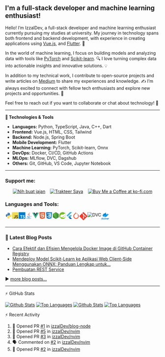## I'm a full-stack developer and machine learning enthusiast!

Hello! I’m IzzalDev, a full-stack developer and machine learning enthusiast currently pursuing my studies at university. My journey in technology spans both frontend and backend development, with experience in creating applications using [Vue.js](https://vuejs.org/), and [Flutter](https://flutter.dev/). 🚀

In the world of machine learning, I focus on building models and analyzing data with tools like [PyTorch](https://pytorch.org/) and [Scikit-learn](https://scikit-learn.org/). 🔍 I love turning complex data into actionable insights and innovative solutions. 💡

In addition to my technical work, I contribute to open-source projects and write articles on [Medium](https://izzal.medium.com) to share my experiences and knowledge. ✍️ I’m always excited to connect with fellow tech enthusiasts and explore new projects and opportunities. 🌟

Feel free to reach out if you want to collaborate or chat about technology! 🤝


---

**🔧 Technologies & Tools**

- **Languages:** Python, TypeScript, Java, C++, Dart
- **Frontend:** Vue.js, HTML, CSS, Tailwind
- **Backend:** Node.js, Spring Boot
- **Mobile Development:** Flutter
- **Machine Learning:** PyTorch, Scikit-learn, Onnx
- **DevOps:** Docker, CI/CD, GitHub Actions
- **MLOps:** MLflow, DVC, Dagshub
- **Others:** Git, GitHub, VS Code, Jupyter Notebook

---


<!-- ### Connect with me:

[<img align="left" alt="About Me" width="22px" src="https://raw.githubusercontent.com/iconic/open-iconic/master/svg/globe.svg" />][website] 
[<img align="left" alt="CoderDave.io" width="22px" src="https://raw.githubusercontent.com/iconic/open-iconic/master/svg/globe.svg" />][cdwebsite]
[<img align="left" alt="YouTube" width="22px" src="https://raw.githubusercontent.com/n3wt0n/n3wt0n/master/assets/youtube.svg" />][youtube]
[<img align="left" alt="Discord" width="22px" src="https://raw.githubusercontent.com/n3wt0n/n3wt0n/master/assets/discord.svg" />][discord]
[<img align="left" alt="Twitter" width="22px" src="https://raw.githubusercontent.com/n3wt0n/n3wt0n/master/assets/twitter.svg" />][twitter]
[<img align="left" alt="LinkedIn" width="22px" src="https://raw.githubusercontent.com/n3wt0n/n3wt0n/master/assets/linkedin.svg" />][linkedin]
[<img align="left" alt="Instagram" width="22px" src="https://raw.githubusercontent.com/n3wt0n/n3wt0n/master/assets/instagram.png" />][instagram]
[<img align="left" alt="YouTube Personal" width="22px" src="https://raw.githubusercontent.com/n3wt0n/n3wt0n/master/assets/youtube.svg" />][youtube-personal]
[<img align="left" alt="YouTube Beyond Cameras" width="22px" src="https://raw.githubusercontent.com/n3wt0n/n3wt0n/master/assets/youtube.svg" />][youtube-cameras]
[<img align="left" alt="Podcast" width="22px" src="https://raw.githubusercontent.com/n3wt0n/n3wt0n/master/assets/podcast.svg" />][podcast]
<br /> -->

### Support me:

<div align="center" style="display: flex; justify-content: center; align-items: center;">
    <a href="https://www.nihbuatjajan.com/_qviyxykh" target="_blank">
    <img src="https://d4xyvrfd64gfm.cloudfront.net/buttons/default-cta.png" alt="Nih buat jajan" height="40"></a><span>&nbsp;&nbsp;&nbsp;&nbsp;</span>
    <a href="https://trakteer.id/izzalDev/tip" target="_blank">
    <img id="wse-buttons-preview" src="https://cdn.trakteer.id/images/embed/trbtn-red-1.png?date=18-11-2023" height="40" style="border:0px;height:40px;" alt="Trakteer Saya"></a><span>&nbsp;&nbsp;&nbsp;&nbsp;</span>
    <a href='https://ko-fi.com/B0B2ZCON1' target='_blank'>
    <img height='40' style='border:0px;height:40px;' src='https://storage.ko-fi.com/cdn/kofi1.png?v=3' border='0' alt='Buy Me a Coffee at ko-fi.com' /></a>
</div>


### Languages and Tools:

<img align="left" alt="Python" width="22px" src="https://raw.githubusercontent.com/devicons/devicon/master/icons/python/python-original.svg" />
<img align="left" alt="JavaScript" width="22px" src="https://raw.githubusercontent.com/devicons/devicon/master/icons/javascript/javascript-original.svg" />
<img align="left" alt="TypeScript" width="22px" src="https://raw.githubusercontent.com/devicons/devicon/master/icons/typescript/typescript-original.svg" />
<img align="left" alt="Java" width="22px" src="https://raw.githubusercontent.com/devicons/devicon/master/icons/java/java-original.svg" />
<img align="left" alt="Vue.js" width="22px" src="https://raw.githubusercontent.com/devicons/devicon/master/icons/vuejs/vuejs-original.svg" />
<img align="left" alt="HTML5" width="22px" src="https://raw.githubusercontent.com/devicons/devicon/master/icons/html5/html5-original.svg" />
<img align="left" alt="CSS3" width="22px" src="https://raw.githubusercontent.com/devicons/devicon/master/icons/css3/css3-original.svg" />
<img align="left" alt="Node.js" width="22px" src="https://raw.githubusercontent.com/devicons/devicon/master/icons/nodejs/nodejs-original.svg" />
<img align="left" alt="Spring Boot" width="22px" src="https://raw.githubusercontent.com/devicons/devicon/master/icons/spring/spring-original.svg" />
<img align="left" alt="Flutter" width="22px" src="https://raw.githubusercontent.com/devicons/devicon/master/icons/flutter/flutter-original.svg" />
<img align="left" alt="PyTorch" width="22px" src="https://raw.githubusercontent.com/devicons/devicon/master/icons/pytorch/pytorch-original.svg" />
<img align="left" alt="Git" width="26px" src="https://raw.githubusercontent.com/github/explore/80688e429a7d4ef2fca1e82350fe8e3517d3494d/topics/git/git.png" />
<img align="left" alt="DVC" height="26px" src="https://static-00.iconduck.com/assets.00/file-type-dvc-icon-512x293-js3het8o.png" />
<img align="left" alt="Docker" width="26px" src="https://raw.githubusercontent.com/github/explore/80688e429a7d4ef2fca1e82350fe8e3517d3494d/topics/docker/docker.png" />
<img align="left" alt="" height="26px" src="https://raw.githubusercontent.com/mlflow/mlflow/master/docs/source/_static/MLflow-logo-final-black.png" />
<img align="left" alt="" height="26px" src="https://encrypted-tbn0.gstatic.com/images?q=tbn:ANd9GcSUFH-RYEQ-2DlYBM7VaxNCMBDXgfNm3fzk6g9bWN7QcBglQv8fXYxc-wpvO_ui3_C46zA&usqp=CAU" />
<img align="left" alt="" width="26px" src="" />
<img align="left" alt="" width="26px" src="" />
<img align="left" alt="" width="26px" src="" />
<img align="left" alt="" width="26px" src="" />
<img align="left" alt="" width="26px" src="" />
<img align="left" alt="" width="26px" src="" />
<img align="left" alt="" width="26px" src="" />

<br />
<br />

---

### 📑 Latest Blog Posts

<!-- BLOG-POST-LIST:START -->
- [Cara Efektif dan Efisien Mengelola Docker Image di GitHub Container Registry](https://izzal.medium.com/cara-efektif-dan-efisien-mengelola-docker-image-di-github-container-registry-3b15a1dc32f6?source=rss-e16f4f103d89------2)
- [Mendeploy Model Scikit-Learn ke Aplikasi Web Client-Side Menggunakan ONNX: Panduan Lengkap untuk…](https://izzal.medium.com/mendeploy-model-scikit-learn-ke-aplikasi-web-client-side-menggunakan-onnx-panduan-lengkap-untuk-07ae120b73ae?source=rss-e16f4f103d89------2)
- [Pembuatan REST Service](https://izzal.medium.com/pembuatan-rest-service-894be45fa3f7?source=rss-e16f4f103d89------2)
<!-- BLOG-POST-LIST:END -->

▶ [more blog posts...](https://izzal.medium.com)

---

:zap: GitHub Stats

[<img height=185 alt="Github Stats" src="https://gh-readme-stats-efa2d19-main.vercel.app/api?username=izzalDev&theme=default&show_icons=true&count_private=true&hide_border=true&hide_title=true" />](https://github.com/efa2d19#gh-light-mode-only)
[<img height=185 alt="Top Languages" src="https://gh-readme-stats-efa2d19-main.vercel.app/api/top-langs/?username=izzalDev&theme=default&show_icons=true&count_private=true&hide_border=true&title_color=454d57&layout=compact&hide=inno%20setup,css,html,cmake,blade,vue&langs_count=8&exclude_repo=" />](https://github.com/efa2d19#gh-light-mode-only)
[<img height=185 alt="Github Stats" src="https://gh-readme-stats-efa2d19-main.vercel.app/api?username=izzalDev&theme=github_dark&show_icons=true&count_private=true&hide_border=true&hide_title=true" />](https://github.com/efa2d19#gh-dark-mode-only)
[<img height=185 alt="Top Languages" src="https://gh-readme-stats-efa2d19-main.vercel.app/api/top-langs/?username=izzalDev&theme=github_dark&show_icons=true&count_private=true&hide_border=true&title_color=c1cbd3&layout=compact&hide=inno%20setup,css,html,cmake,blade,vue&langs_count=8&exclude_repo=" />](https://github.com/efa2d19#gh-dark-mode-only)

:zap: Recent Activity
<!--START_SECTION:activity-->
1. 💪 Opened PR [#1](undefined) in [izzalDev/blog-node](https://github.com/izzalDev/blog-node)
2. 💪 Opened PR [#5](undefined) in [izzalDev/nvim](https://github.com/izzalDev/nvim)
3. 💪 Opened PR [#3](undefined) in [izzalDev/nvim](https://github.com/izzalDev/nvim)
4. 🗣 Commented on [#2](https://github.com/izzalDev/nvim/pull/2#issuecomment-3236477582) in [izzalDev/nvim](https://github.com/izzalDev/nvim)
5. 💪 Opened PR [#2](undefined) in [izzalDev/nvim](https://github.com/izzalDev/nvim)
<!--END_SECTION:activity-->

[website]: https://www.davidebenvegnu.com
[cdwebsite]: https://coderdave.io
[blog]: https://dev.to/n3wt0n
[twitter]: https://twitter.com/davidebenvegnu
[youtube]: https://www.youtube.com/CoderDave
[youtube-personal]: https://www.youtube.com/DavideBenvegnu
[youtube-cameras]: https://www.youtube.com/channel/UC-D1BZtB-ifRhxLmRq1y-Ug
[linkedin]: https://linkedin.com/in/davidebenvegnu
[instagram]: https://www.instagram.com/davide.benvegnu
[patreon]: https://patreon.com/CoderDave
[paypal]: https://paypal.me/dabenveg
[buymeacoffee]: https://buymeacoffee.com/CoderDave
[githubsponsor]: https://github.com/sponsors/n3wt0n?o=esb
[podcast]: https://geni.us/cdpodcast
[discord]: https://discord.gg/sJFmYC9TXb
